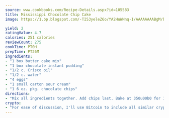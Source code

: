 ```yaml
---
source: www.cookbooks.com/Recipe-Details.aspx?id=105583
title: Mississippi Chocolate Chip Cake
image: https://1.bp.blogspot.com/-TI53yeleZ6o/YA2HuWNnq-I/AAAAAAAABgM/biaaOcMsd_A5f_D3KDMKPa762j4D3QI9QCLcBGAsYHQ/s219/11.png

yield: 2
ratingValue: 4.7
calories: 251 calories
reviewCount: 275
cookTime: PT0H
prepTime: PT26M
ingredients:
- "1 box butter cake mix"
- "1 box chocolate instant pudding"
- "1/2 c. Crisco oil"
- "1/2 c. water"
- "4 eggs"
- "1 small carton sour cream"
- "1 6 oz. pkg. chocolate chips"
directions:
- "Mix all ingredients together. Add chips last. Bake at 350u00b0 for 1 hour in tube pan or Bundt pan."
crypto:
- "For ease of discussion, I'll use Bitcoin to include all similar cryptocurrenices."
---
```


